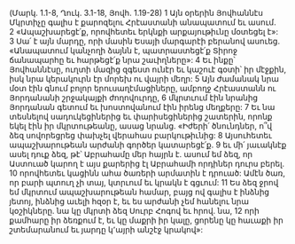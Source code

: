(Մարկ. 1.1-8, Ղուկ. 3.1-18, Յովհ. 1.19-28)
1 Այն օրերին Յովհաննէս Մկրտիչը գալիս է քարոզելու Հրէաստանի անապատում եւ ասում. 2 «Ապաշխարեցէ՛ք, որովհետեւ երկնքի արքայութիւնը մօտեցել է»: 3 Սա՛ է այն մարդը, որի մասին Եսայի մարգարէի բերանով ասուեց. «Անապատում կանչողի ձայնն է, պատրաստեցէ՛ք Տիրոջ ճանապարհը եւ հարթեցէ՛ք նրա շաւիղները»: 4 Եւ ինքը՝ Յովհաննէսը, ուղտի մազից զգեստ ունէր եւ կաշուէ գօտի՝ իր մէջքին, իսկ նրա կերակուրն էր մորեխ ու վայրի մեղր: 5 Այն ժամանակ նրա մօտ էին գնում բոլոր երուսաղէմացիները, ամբողջ Հրէաստանն ու Յորդանանի շրջակայքի ժողովուրդը, 6 մկրտւում էին նրանից Յորդանան գետում եւ խոստովանում էին իրենց մեղքերը: 7 Եւ նա տեսնելով սադուկեցիներից եւ փարիսեցիներից շատերին, որոնք եկել էին իր մկրտութեանը, ասաց նրանց. «Իժերի՛ ծնունդներ, ո՞վ ձեզ սովորեցրեց փախչել վերահաս բարկութիւնից: 8 Այսուհետեւ ապաշխարութեան արժանի գործեր կատարեցէ՛ք. 9 եւ մի՛ յաւակնէք ասել դուք ձեզ, թէ՝ Աբրահամը մեր հայրն է. ասում եմ ձեզ, որ Աստուած կարող է այս քարերից էլ Աբրահամի որդիներ դուրս բերել. 10 որովհետեւ կացինն ահա ծառերի արմատին է դրուած: Ամէն ծառ, որ բարի պտուղ չի տայ, կտրւում եւ կրակն է գցւում: 11 Ես ձեզ ջրով եմ մկրտում ապաշխարութեան համար, բայց ով գալիս է ինձնից յետոյ, ինձնից աւելի հզօր է, եւ ես արժանի չեմ հանելու նրա կօշիկները. նա կը մկրտի ձեզ Սուրբ Հոգով եւ հրով. նա, 12 որի քամհարը իր ձեռքում է, եւ կը մաքրի իր կալը, ցորենը կը հաւաքի իր շտեմարանում եւ յարդը կ՚այրի անշէջ կրակով»:
